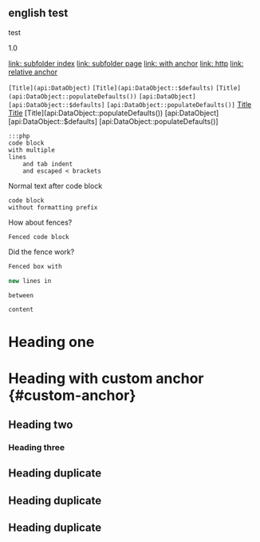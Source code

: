 ## english test

test

1.0

[link: subfolder index](subfolder/)
[link: subfolder page](subfolder/subpage)
[link: with anchor](/test#anchor)
[link: http](http://silverstripe.org)
[link: relative anchor](#relative-anchor)

`[Title](api:DataObject)`
`[Title](api:DataObject::$defaults)`
`[Title](api:DataObject::populateDefaults())`
`[api:DataObject]`
`[api:DataObject::$defaults]`
`[api:DataObject::populateDefaults()]`
[Title](api:DataObject)
[Title](api:DataObject::$defaults)
[Title](api:DataObject::populateDefaults())
[api:DataObject]
[api:DataObject::$defaults]
[api:DataObject::populateDefaults()]

	:::php
	code block
	with multiple
	lines
		and tab indent
		and escaped < brackets
		

Normal text after code block

	code block
	without formatting prefix

How about fences?

```
Fenced code block
```

Did the fence work?

```php
Fenced box with

new lines in

between

content
```

# Heading one

# Heading with custom anchor {#custom-anchor}

## Heading two

### Heading three

## Heading duplicate

## Heading duplicate

## Heading duplicate
